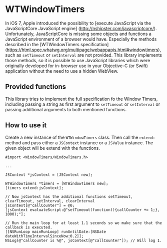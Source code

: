# WTWindowTimers

In iOS 7, Apple introduced the possibility to [execute JavaScript via the JavaScriptCore JavaScript 
engine] (http://nshipster.com/javascriptcore/). Unfortunately, JavaScriptCore is missing some 
objects and functions a JavaScript environment of a browser would have. Especially the methods 
described in the [WTWindowTimers specification]
(https://html.spec.whatwg.org/multipage/webappapis.html#windowtimers), such as `setTimeout` or 
`setInterval` are not provided. This library implements those methods, so it is possible to use
JavaScript libraries which were originally developed for in-browser use in your Objective-C 
(or Swift) application without the need to use a hidden WebView.
 
 
## Provided functions
This library tries to implement the full specification fo the Window Timers, including passing a
string as first argument to `setTimeout` or `setInterval` or passing additional arguments to both
mentioned functions.

## How to use it
Create a new instance of the `WTWindowTimers` class. Then call the `extend:` method and pass either
a `JSContext` instance or a `JSValue` instance. The given object will be extend with the functions.
 
```
#import <WindowTimers/WindowTimers.h>

...

JSContext *jsContext = [JSContext new];

WTWindowTimers *timers = [WTWindowTimers new];
[timers extend:jsContext];

// Now jsContext has the additional functions setTimeout, clearTimeout, setInterval, clearInterval
jsContext[@"callCounter"] = @0;
[jsContext evaluateScript:@"setTimeout(function(){callCounter += 1;}, 1000);"];

// Run the main loop for at least 1.1 seconds so we make sure that the callback is executed.
[[NSRunLoop mainRunLoop] runUntilDate:[NSDate dateWithTimeIntervalSinceNow:0.2]];
NSLog(@"callCounter is %@", jsContext[@"callCounter"]); // Will log 1.

```
